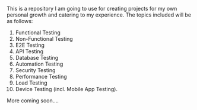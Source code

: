 This is a repository I am going to use for creating projects for my own personal growth and catering to my experience.
The topics included will be as follows:

1. Functional Testing
2. Non-Functional Testing
3. E2E Testing
4. API Testing
5. Database Testing
6. Automation Testing
7. Security Testing
8. Performance Testing
9. Load Testing
10. Device Testing (incl. Mobile App Testing).

More coming soon....
